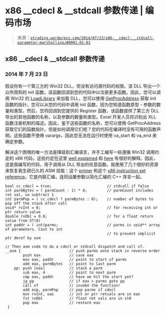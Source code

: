 <!--yml

类别: 未分类

日期: 2024 年 5 月 12 日 19:32:37

-->

# x86 __cdecl & __stdcall 参数传递 | 编码市场

> 来源：[`etrading.wordpress.com/2014/07/23/x86-__cdecl-__stdcall-parameter-marshalling/#0001-01-01`](https://etrading.wordpress.com/2014/07/23/x86-__cdecl-__stdcall-parameter-marshalling/#0001-01-01)

## x86 __cdecl & __stdcall 参数传递

### 2014 年 7 月 23 日

假设你有一个第三方的 Win32 DLL，但没有访问源代码的权限。该 DLL 导出一个众所周知的 init 函数，该函数回调到您的代码中以注册更多函数。因此，您可以调用 Win32 的 [LoadLibrary](http://msdn.microsoft.com/en-gb/library/windows/desktop/ms684175%28v=vs.85%29.aspx) 来加载 DLL，您可以使用 [GetProcAddress](http://msdn.microsoft.com/en-gb/library/windows/desktop/ms683212%28v=vs.85%29.aspx) 获取 init 函数的指针。您可以从您的代码中调用 init 函数，因为您知道函数原型 - 参数的数量和类型。然后，您将回调到您提供的 Register 函数，该函数提供了第三方 DLL 导出的其他函数的名称，以及参数的数量和类型。Excel 开发人员将识别出 XLL 函数注册机制的描述。因此，鉴于这些函数的名称，您可以使用 GetProcAddress 获取它们的函数指针。但是如何调用它们呢？您的代码在编译时没有可用的函数声明。这些函数不使用 varargs，因此您无法在运行时使用 va_start 和 va_end 来确定参数。

解决这个困境的唯一方法是降级到汇编语言，并手工编写一些遵循 Win32 调用约定的 x86 代码，这些约定在这里 [well explained](http://unixwiz.net/techtips/win32-callconv.html) 和 [here](http://en.wikipedia.org/wiki/X86_calling_conventions) 有很好的解释。因此，这是我编写的代码，用于调用从 DLL 导出的任意函数。我使用了几个很好的资源来恢复我生疏已久的 ASM 技能：这个 [primer](http://www.cs.virginia.edu/~evans/cs216/guides/x86.html) 和这个 [x86 instruction set reference](http://x86.renejeschke.de/)。它是内联汇编，连同设置参数以简化汇编的 C++ 序言一起。

```
bool cc_cdecl = true;                         // stdcall if false
int parmBytes = ( parmCount - 1) * 4;         // parmCount includes ret val, so subtract 1
int parmPop = ( cc_cdecl ? parmBytes : 0);    // number of bytes to pop off the stack after call
void* rvInt = 0;                              // for receiving int or ptr return value
double rvDbl = 0.0;                           // for a float return value from ST(0)
int paddr = ( int)parms;                      // parms is void** array of parameters. Cast to int
                                              // to prevent implicit ptr deref by asm
```

```
// Then asm code to do a cdecl or stdcall dispatch and call xf.
__asm {                      // push parms onto stack in reverse order
        push eax             // save eax
        mov eax, paddr       // point to start of parms
        add eax, parmBytes   // point to last parm
    pp: push [eax]           // stack a parm
        sub eax, 4           // point to next parm
        cmp eax, paddr       // have we hit the start yet?
        jg pp                // if eax > parms goto pp
        call xf              // invoke the function!
        add esp, parmPop     // pop parms if cdecl
        mov rvInt, eax       // int or ptr retvals are in eax
        fst rvDbl            // float ret vals are in st0
        pop eax              // restore eax
 }
```

